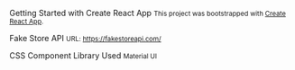 Getting Started with Create React App
<small>This project was bootstrapped with [Create React App](https://github.com/facebook/create-react-app).</small>

Fake Store API
<small>URL: https://fakestoreapi.com/</small>

CSS Component Library Used
<small> Material UI </small>

